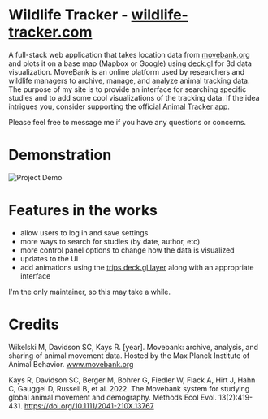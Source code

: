 # Wildlife Tracker - [wildlife-tracker.com](https://wildlife-tracker.com)
A full-stack web application that takes location data from [movebank.org](movebank.org) and plots it on a base map (Mapbox or Google) using [deck.gl](deck.gl) for 3d data visualization. MoveBank is an online platform used by researchers and wildlife managers to archive, manage, and analyze animal tracking data. The purpose of my site is to provide an interface for searching specific studies and to add some cool visualizations of the tracking data. If the idea intrigues you, consider supporting the official [Animal Tracker app](https://apps.apple.com/us/app/animal-tracker/id813629500). 

Please feel free to message me if you have any questions or concerns.

# Demonstration
![Project Demo](/assets/1080p_demo.gif)

# Features in the works
- allow users to log in and save settings
- more ways to search for studies (by date, author, etc)
- more control panel options to change how the data is visualized
- updates to the UI
- add animations using the [trips deck.gl layer](https://deck.gl/docs/api-reference/geo-layers/trips-layer) along with an appropriate interface
  
I'm the only maintainer, so this may take a while.
  
<!-- TODO: Write up setup instructions. --> 

# Credits
Wikelski M, Davidson SC, Kays R. [year]. Movebank: archive, analysis, and sharing of animal movement data. Hosted by the Max Planck Institute of Animal Behavior. www.movebank.org

Kays R, Davidson SC, Berger M, Bohrer G, Fiedler W, Flack A, Hirt J, Hahn C, Gauggel D, Russell B, et al. 2022. The Movebank system for studying global animal movement and demography. Methods Ecol Evol. 13(2):419-431. https://doi.org/10.1111/2041-210X.13767
